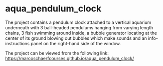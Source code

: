 # aqua_pendulum_clock
The project contains a pendulum clock attached to a vertical aquarium underneath with 3 ball-headed pendulums hanging from varying length chains, 3 fish swimming around inside, a bubble generator locating at the center of its ground blowing out bubbles which make sounds and an info-instructions panel on the right-hand side of the window.

The project can be viewed from the following link:
https://marcoschaerfcourses.github.io/aqua_pendulum_clock/
